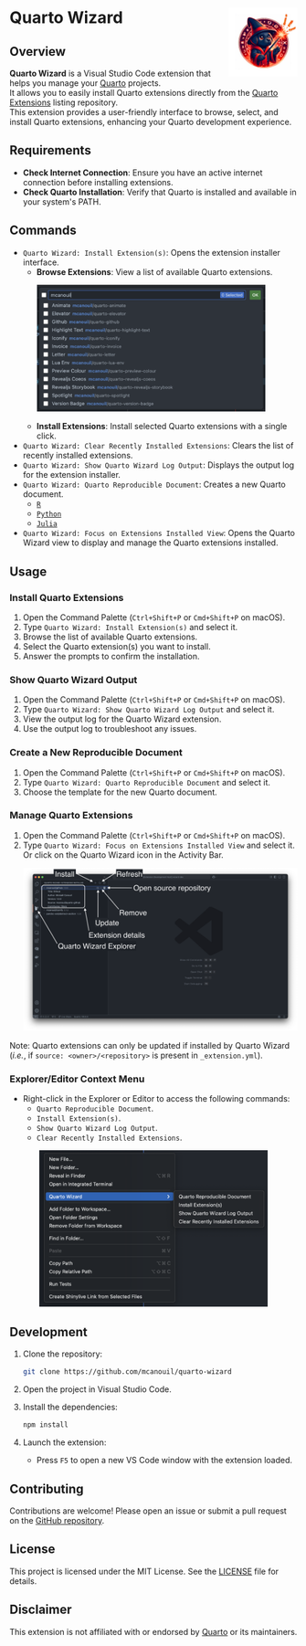 # Quarto Wizard <img src="assets/logo/logo.png" align="right" width="120" />

## Overview

**Quarto Wizard** is a Visual Studio Code extension that helps you manage your [Quarto](https://quarto.org) projects.  
It allows you to easily install Quarto extensions directly from the [Quarto Extensions](https://github.com/mcanouil/quarto-extensions) listing repository.  
This extension provides a user-friendly interface to browse, select, and install Quarto extensions, enhancing your Quarto development experience.

## Requirements

- **Check Internet Connection**: Ensure you have an active internet connection before installing extensions.
- **Check Quarto Installation**: Verify that Quarto is installed and available in your system's PATH.

## Commands

- `Quarto Wizard: Install Extension(s)`: Opens the extension installer interface.
  - **Browse Extensions**: View a list of available Quarto extensions.  
    <p><img src="assets/images/install-extensions.png" alt="List of extensions" width="400" /></p>
  - **Install Extensions**: Install selected Quarto extensions with a single click.
- `Quarto Wizard: Clear Recently Installed Extensions`: Clears the list of recently installed extensions.
- `Quarto Wizard: Show Quarto Wizard Log Output`: Displays the output log for the extension installer.
- `Quarto Wizard: Quarto Reproducible Document`: Creates a new Quarto document.
  - [`R`](/assets/templates/r.qmd)
  - [`Python`](assets/templates/python.qmd)
  - [`Julia`](assets/templates/julia.qmd)
- `Quarto Wizard: Focus on Extensions Installed View`: Opens the Quarto Wizard view to display and manage the Quarto extensions installed.

## Usage

### Install Quarto Extensions

1. Open the Command Palette (`Ctrl+Shift+P` or `Cmd+Shift+P` on macOS).
2. Type `Quarto Wizard: Install Extension(s)` and select it.
3. Browse the list of available Quarto extensions.
4. Select the Quarto extension(s) you want to install.
5. Answer the prompts to confirm the installation.

### Show Quarto Wizard Output

1. Open the Command Palette (`Ctrl+Shift+P` or `Cmd+Shift+P` on macOS).
2. Type `Quarto Wizard: Show Quarto Wizard Log Output` and select it.
3. View the output log for the Quarto Wizard extension.
4. Use the output log to troubleshoot any issues.

### Create a New Reproducible Document

1. Open the Command Palette (`Ctrl+Shift+P` or `Cmd+Shift+P` on macOS).
2. Type `Quarto Wizard: Quarto Reproducible Document` and select it.
3. Choose the template for the new Quarto document.

### Manage Quarto Extensions

1. Open the Command Palette (`Ctrl+Shift+P` or `Cmd+Shift+P` on macOS).
2. Type `Quarto Wizard: Focus on Extensions Installed View` and select it.  
   Or click on the Quarto Wizard icon in the Activity Bar.
   <p align="center"><img src="assets/images/explorer-view.png" alt="Quarto Wizard Explorer View" width="600" /></p>

Note: Quarto extensions can only be updated if installed by Quarto Wizard (*i.e.*, if `source: <owner>/<repository>` is present in `_extension.yml`).

### Explorer/Editor Context Menu

- Right-click in the Explorer or Editor to access the following commands:
  - `Quarto Reproducible Document`.
  - `Install Extension(s)`.
  - `Show Quarto Wizard Log Output`.
  - `Clear Recently Installed Extensions`.

<p align="center"><img src="assets/images/explorer-context.png" alt="Quarto Wizard context menu from the explorer view showing four commands" width="400" /></p>

## Development

1. Clone the repository:

   ```sh
   git clone https://github.com/mcanouil/quarto-wizard
   ```

2. Open the project in Visual Studio Code.

3. Install the dependencies:

   ```sh
   npm install
   ```

4. Launch the extension:

   - Press `F5` to open a new VS Code window with the extension loaded.

## Contributing

Contributions are welcome! Please open an issue or submit a pull request on the [GitHub repository](https://github.com/mcanouil/quarto-wizard).

## License

This project is licensed under the MIT License.
See the [LICENSE](LICENSE) file for details.

## Disclaimer

This extension is not affiliated with or endorsed by [Quarto](https://quarto.org) or its maintainers.
